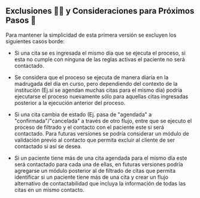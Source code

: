 
## Exclusiones 🙅🏻 y Consideraciones para Próximos Pasos 👣 

Para mantener la simplicidad de esta primera versión se excluyen los siguientes casos borde:

- Si una cita se es ingresada el mismo día que se ejecuta el proceso, si esta no cumple con ninguna de las reglas activas el paciente no será contactado.

- Se considera que el proceso se ejecuta de manera diaria en la madrugada del día en curso, pero dependiendo del contexto de la institución (Ej.si se agendan muchas citas para el mismo día) podría ejecutarse el proceso nuevamente sólo para aquellas citas ingresadas posterior a la ejecución anterior del proceso.

- Si una cita cambia de estado (Ej. pasa de "agendada" a "confirmada"/"cancelada" a través de otro flujo, entre que se ejecuto el proceso de filtrado y el contacto con el paciente este si será contactado. Para futuras versiones se podría considerar un módulo de validación previo al contacto que permita excluir al cliente de ser contactado si así se desea.
  
- Si un paciente tiene más de una cita agendada para el mismo día este será contactado para cada una de ellas, en futuras versiones podría agregarse un módulo posterior al de filtrado de citas que permita identificar si un paciente tiene más de una cita y crear un flujo alternativo de contactabilidad que incluya la información de todas las citas en un mismo contacto.


